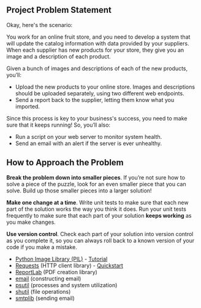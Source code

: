 ## Project Problem Statement

Okay, here's the scenario:

You work for an online fruit store, and you need to develop a system that will update the catalog information with data provided by your suppliers. When each supplier has new products for your store, they give you an image and a description of each product.

Given a bunch of images and descriptions of each of the new products, you’ll:

* Upload the new products to your online store. Images and descriptions should be uploaded separately, using two different web endpoints.
* Send a report back to the supplier, letting them know what you imported.

Since this process is key to your business's success, you need to make sure that it keeps running! So, you’ll also:

* Run a script on your web server to monitor system health.
* Send an email with an alert if the server is ever unhealthy.




## How to Approach the Problem


**Break the problem down into smaller pieces**. If you’re not sure how to solve a piece of the puzzle, look for an even smaller piece that you can solve. Build up those smaller pieces into a larger solution!

**Make one change at a time**. Write unit tests to make sure that each new part of the solution works the way you think it does. Run your unit tests frequently to make sure that each part of your solution **keeps working** as you make changes.

**Use version control**. Check each part of your solution into version control as you complete it, so you can always roll back to a known version of your code if you make a mistake.


* [Python Image Library (PIL)](https://pillow.readthedocs.io/) - [Tutorial](https://pillow.readthedocs.io/en/stable/handbook/tutorial.html)
* [Requests](https://requests.readthedocs.io/) (HTTP client library) - [Quickstart](https://requests.readthedocs.io/en/master/user/quickstart/)
* [ReportLab](https://www.reportlab.com/docs/reportlab-userguide.pdf) (PDF creation library)
* [email](https://docs.python.org/3/library/email.examples.html) (constructing email)
* [psutil](https://psutil.readthedocs.io/) (processes and system utilization)
* [shutil](https://docs.python.org/3/library/shutil.html) (file operations)
* [smtplib](https://docs.python.org/3/library/smtplib.html) (sending email)

 


